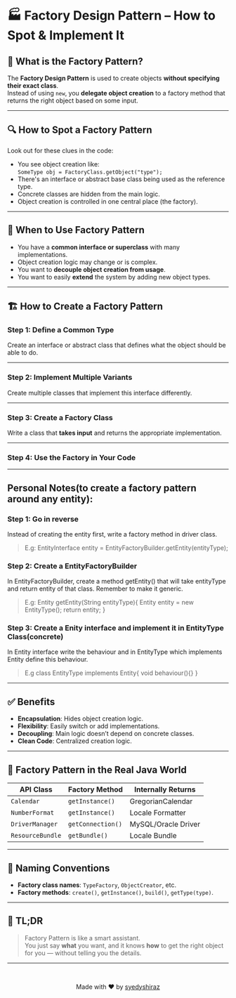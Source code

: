 # 🏭 Factory Design Pattern – How to Spot & Implement It

## 📖 What is the Factory Pattern?

The **Factory Design Pattern** is used to create objects **without specifying their exact class**.  
Instead of using `new`, you **delegate object creation** to a factory method that returns the right object based on some input.

---

## 🔍 How to Spot a Factory Pattern

Look out for these clues in the code:

- You see object creation like:  
  `SomeType obj = FactoryClass.getObject("type");`
- There's an interface or abstract base class being used as the reference type.
- Concrete classes are hidden from the main logic.
- Object creation is controlled in one central place (the factory).

---

## 🧰 When to Use Factory Pattern

- You have a **common interface or superclass** with many implementations.
- Object creation logic may change or is complex.
- You want to **decouple object creation from usage**.
- You want to easily **extend** the system by adding new object types.

---

## 🏗️ How to Create a Factory Pattern

### Step 1: Define a Common Type

Create an interface or abstract class that defines what the object should be able to do.


---

### Step 2: Implement Multiple Variants

Create multiple classes that implement this interface differently.


---

### Step 3: Create a Factory Class

Write a class that **takes input** and returns the appropriate implementation.


---

### Step 4: Use the Factory in Your Code


---

## Personal Notes(to create a factory pattern around any entity):

### Step 1: Go in reverse

Instead of creating the entity first, write a factory method in driver class.
>E.g: EntityInterface entity = EntityFactoryBuilder.getEntity(entityType);

### Step 2: Create a EntityFactoryBuilder

In EntityFactoryBuilder, create a method getEntity() that will take entityType and return entity of that class.
Remember to make it generic.
>E.g: Entity getEntity(String entityType){
          Entity entity = new EntityType();
          return entity;
      }

### Step 3: Create a Enity interface and implement it in EntityType Class(concrete)

In Entity interface write the behaviour and in EntityType which implements Entity define this behaviour.
>E.g class EntityType implements Entity{ 
      void behaviour(){} 
    }
            

---

## ✅ Benefits

- **Encapsulation**: Hides object creation logic.
- **Flexibility**: Easily switch or add implementations.
- **Decoupling**: Main logic doesn’t depend on concrete classes.
- **Clean Code**: Centralized creation logic.

---

## 🧪 Factory Pattern in the Real Java World

| API Class            | Factory Method       | Internally Returns |
|----------------------|----------------------|---------------------|
| `Calendar`           | `getInstance()`      | GregorianCalendar   |
| `NumberFormat`       | `getInstance()`      | Locale Formatter    |
| `DriverManager`      | `getConnection()`    | MySQL/Oracle Driver |
| `ResourceBundle`     | `getBundle()`        | Locale Bundle       |

---

## 🧭 Naming Conventions

- **Factory class names**: `TypeFactory`, `ObjectCreator`, etc.
- **Factory methods**: `create()`, `getInstance()`, `build()`, `getType(type)`.

---

## 🧵 TL;DR

> Factory Pattern is like a smart assistant.  
> You just say **what** you want, and it knows **how** to get the right object for you — without telling you the details.

---

<br>

<p align="center">
  Made with ❤️ by <a href="https://github.com/syedyshiraz" target="_blank">syedyshiraz</a>
</p>

